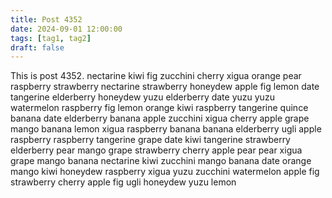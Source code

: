```yaml
---
title: Post 4352
date: 2024-09-01 12:00:00
tags: [tag1, tag2]
draft: false
---
```

This is post 4352.
nectarine
kiwi
fig
zucchini
cherry
xigua
orange
pear
raspberry
strawberry
nectarine
strawberry
honeydew
apple
fig
lemon
date
tangerine
elderberry
honeydew
yuzu
elderberry
date
yuzu
yuzu
watermelon
raspberry
fig
lemon
orange
kiwi
raspberry
tangerine
quince
banana
date
elderberry
banana
apple
zucchini
xigua
cherry
apple
grape
mango
banana
lemon
xigua
raspberry
banana
banana
elderberry
ugli
apple
raspberry
raspberry
tangerine
grape
date
kiwi
tangerine
strawberry
elderberry
pear
mango
grape
strawberry
cherry
apple
pear
pear
xigua
grape
mango
banana
nectarine
kiwi
zucchini
mango
banana
date
orange
mango
kiwi
honeydew
raspberry
xigua
yuzu
zucchini
watermelon
apple
fig
strawberry
cherry
apple
fig
ugli
honeydew
yuzu
lemon
